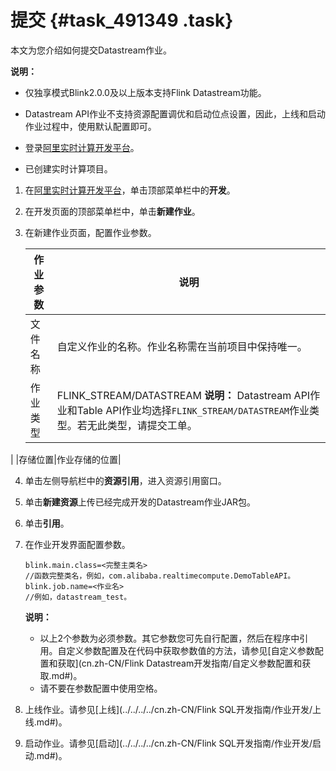 # 提交 {#task_491349 .task}

本文为您介绍如何提交Datastream作业。

**说明：** 

-   仅独享模式Blink2.0.0及以上版本支持Flink Datastream功能。
-   Datastream API作业不支持资源配置调优和启动位点设置，因此，上线和启动作业过程中，使用默认配置即可。

-   登录[阿里实时计算开发平台](https://stream.console.aliyun.com)。
-   已创建实时计算项目。

1.  在[阿里实时计算开发平台](https://stream.console.aliyun.com)，单击顶部菜单栏中的**开发**。
2.  在开发页面的顶部菜单栏中，单击**新建作业**。
3.  在新建作业页面，配置作业参数。 

    |作业参数|说明|
    |----|--|
    |文件名称|自定义作业的名称。作业名称需在当前项目中保持唯一。|
    |作业类型|FLINK\_STREAM/DATASTREAM **说明：** Datastream API作业和Table API作业均选择`FLINK_STREAM/DATASTREAM`作业类型。若无此类型，请提交工单。

 |
    |存储位置|作业存储的位置|

4.  单击左侧导航栏中的**资源引用**，进入资源引用窗口。
5.  单击**新建资源**上传已经完成开发的Datastream作业JAR包。
6.  单击**引用**。
7.  在作业开发界面配置参数。 

    ``` {#codeblock_mun_2p0_qm4 .language-java}
    blink.main.class=<完整主类名>
    //函数完整类名，例如，com.alibaba.realtimecompute.DemoTableAPI。
    blink.job.name=<作业名>  
    //例如，datastream_test。
    ```

    **说明：** 

    -   以上2个参数为必须参数。其它参数您可先自行配置，然后在程序中引用。自定义参数配置及在代码中获取参数值的方法，请参见[自定义参数配置和获取](cn.zh-CN/Flink Datastream开发指南/自定义参数配置和获取.md#)。
    -   请不要在参数配置中使用空格。
8.  上线作业。请参见[上线](../../../../cn.zh-CN/Flink SQL开发指南/作业开发/上线.md#)。
9.  启动作业。请参见[启动](../../../../cn.zh-CN/Flink SQL开发指南/作业开发/启动.md#)。

